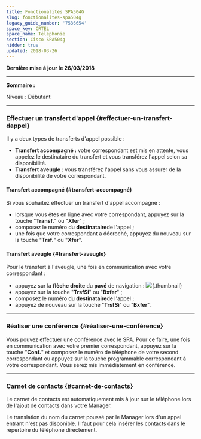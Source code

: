 ```yaml
---
title: Fonctionalités SPA504G
slug: fonctionalites-spa504g
legacy_guide_number: '7536654'
space_key: CRTEL
space_name: Téléphonie
section: Cisco SPA504g
hidden: true
updated: 2018-03-26
---
```


**Dernière mise à jour le 26/03/2018**

------------------------------------------------------------------------

**Sommaire :**

Niveau : Débutant

------------------------------------------------------------------------

### Effectuer un transfert d'appel {#effectuer-un-transfert-dappel}

Il y a deux types de transferts d'appel possible :

-   **Transfert accompagné :** votre correspondant est mis en attente, vous appelez le destinataire du transfert et vous transférez l'appel selon sa disponibilité.
-   **Transfert aveugle :** vous transférez l'appel sans vous assurer de la disponibilité de votre correspondant.

#### Transfert accompagné {#transfert-accompagné}

Si vous souhaitez effectuer un transfert d'appel accompagné :

-   lorsque vous êtes en ligne avec votre correspondant, appuyez sur la touche "**Transf.**" ou "**Xfer**" ;
-   composez le numéro du **destinataire**de l'appel ;
-   une fois que votre correspondant a décroché, appuyez du nouveau sur la touche "**Trsf.**" ou "**Xfer**".

#### Transfert aveugle {#transfert-aveugle}

Pour le transfert à l'aveugle, une fois en communication avec votre correspondant :

-   appuyez sur la **flèche droite** du **pavé** de navigation : ![](images/SPABoutonrond.png){.thumbnail}
-   appuyez sur la touche "**TrsfSi**" ou "**Bxfer**" ;
-   composez le numéro du **destinataire**de l'appel ;
-   appuyez de nouveau sur la touche "**TrsfSi**" ou "**Bxfer**".

------------------------------------------------------------------------

### Réaliser une conférence {#réaliser-une-conférence}

Vous pouvez effectuer une conférence avec le SPA. Pour ce faire, une fois en communication avec votre premier correspondant, appuyez sur la touche "**Conf.**" et composez le numéro de téléphone de votre second correspondant ou appuyez sur la touche programmable correspondant à votre correspondant. Vous serez mis immédiatement en conférence.

------------------------------------------------------------------------

### Carnet de contacts {#carnet-de-contacts}

Le carnet de contacts est automatiquement mis à jour sur le téléphone lors de l'ajout de contacts dans votre Manager.

Le translation du nom du carnet poussé par le Manager lors d'un appel entrant n'est pas disponible. Il faut pour cela insérer les contacts dans le répertoire du téléphone directement.



